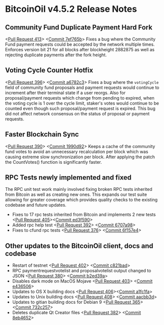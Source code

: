 # BitcoinOil v4.5.2 Release Notes

## Community Fund Duplicate Payment Hard Fork
<[Pull Request 413](https://github.com/BITCOINOIL/bitcoinoil-core/pull/413)> 
<[Commit 7ef765b](https://github.com/BITCOINOIL/bitcoinoil-core/commit/7ef765bf05802d491a6be8b8ea781e33f9c5aa4f)>
Fixes a bug where the Community Fund payment requests could be accepted by the network multiple times. Enforces version bit 21 for all blocks after blockheight 2882875 as well as rejecting duplicate payments after the fork height.

## Voting Cycle Counter Hotfix
<[Pull Request 396](https://github.com/BITCOINOIL/bitcoinoil-core/pull/396)> 
<[Commit a6782c3](https://github.com/BITCOINOIL/bitcoinoil-core/commit/a6782c3be15555533b8a2b9abeac9aef7151331d)>
Fixes a bug where the `votingCycle` field of community fund proposals and payment requests would continue to increment after their terminal state if a user reorgs. Also for proposal/payment requests which change from pending to expired, when the voting cycle is 1 over the cycle limit, staker's votes would continue to be counted even though such proposal/payment request is expired. This bug did not affect network consensus on the status of proposal or payment requests.

## Faster Blockchain Sync
<[Pull Request 390](https://github.com/BITCOINOIL/bitcoinoil-core/pull/390)> 
<[Commit 1990d92](https://github.com/BITCOINOIL/bitcoinoil-core/commit/1990d929f216e69efa96484b31d3e65ff4196aee)>
Keeps a cache of the community fund votes to avoid an unnecessary recalculation per block which was causing extreme slow synchronization per block. After applying the patch the CountVotes() function is significantly faster.

## RPC Tests newly implemented and fixed
The RPC unit test work mainly involved fixing broken RPC tests inherited from Bitcoin as well as creating new ones. This expands our test suite allowing for greater coverage which provides quality checks to the existing codebase and future updates.

- Fixes to 17 rpc tests inherited from Bitcoin and implements 2 new tests <[Pull Request 405](https://github.com/BITCOINOIL/bitcoinoil-core/pull/405)><[Commit ed3f590](https://github.com/BITCOINOIL/bitcoinoil-core/commit/ed3f590ad8d1b25bfdc6caee153a9372c8180cb6)>
- Added rpc help test <[Pull Request 392](https://github.com/BITCOINOIL/bitcoinoil-core/pull/392)> <[Commit 6707a98](https://github.com/BITCOINOIL/bitcoinoil-core/commit/6707a98f4788251fdc5afcea914a456f38926349)>
- Fixes to cfund rpc tests <[Pull Request 376](https://github.com/BITCOINOIL/bitcoinoil-core/pull/376)> <[Commit 6f157e4](https://github.com/BITCOINOIL/bitcoinoil-core/commit/6f157e4ba2c92f3f038798baa30eb0aaa563b43d)>

## Other updates to the BitcoinOil client, docs and codebase
- Restart of testnet <[Pull Request 402](https://github.com/BITCOINOIL/bitcoinoil-core/pull/402)> <[Commit c821bad](https://github.com/BITCOINOIL/bitcoinoil-core/commit/c821badee5bfc4910671e37680b731ce52aadd6e)>
- RPC paymentrequestvotelist and proposalvotelist output changed to JSON <[Pull Request 380](https://github.com/BITCOINOIL/bitcoinoil-core/pull/380)> <[Commit b2ed39a](https://github.com/BITCOINOIL/bitcoinoil-core/commit/b2ed39a45d190b06b25eb404c02b4c8a3c90f5a7)>
- Disables dark mode on MacOS Mojave <[Pull Request 403](https://github.com/BITCOINOIL/bitcoinoil-core/pull/403)> <[Commit e436506](https://github.com/BITCOINOIL/bitcoinoil-core/commit/e4365060007ae08b17fe2de99971677c7d32ce11)>
- Updates to OS X building docs <[Pull Request 406](https://github.com/BITCOINOIL/bitcoinoil-core/pull/406)><[Commit a1fc1fa](https://github.com/BITCOINOIL/bitcoinoil-core/commit/a1fc1fa19fcb07194b5955a3a18e6fd5d4f81170)>
- Updates to Unix building docs <[Pull Request 408](https://github.com/BITCOINOIL/bitcoinoil-core/pull/408)> <[Commit aacbb3d](https://github.com/BITCOINOIL/bitcoinoil-core/commit/aacbb3dfc51374da649274754d2fec44dc27b342)>
- Updates to gitian building docs for Debian 9 <[Pull Request 365](https://github.com/BITCOINOIL/bitcoinoil-core/pull/365)> <[Commit 732c257](https://github.com/BITCOINOIL/bitcoinoil-core/commit/732c257b8a3c9c439c9fef9be7cbb726db118018)>
- Deletes duplicate Qt Creator files <[Pull Request 382](https://github.com/BITCOINOIL/bitcoinoil-core/pull/382)> <[Commit 8eb4652](https://github.com/BITCOINOIL/bitcoinoil-core/commit/8eb4652cb9e35524a8449cf4ef1645af47e435ba)>
